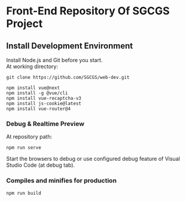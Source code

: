 # Front-End Repository Of SGCGS Project

## Install Development Environment
Install Node.js and Git before you start.  
At working directory:
```
git clone https://github.com/SGCGS/web-dev.git
```
```
npm install vue@next
npm install -g @vue/cli
npm install vue-recaptcha-v3
npm install js-cookie@latest
npm install vue-router@4
```

### Debug & Realtime Preview
At repository path:
```
npm run serve
```
Start the browsers to debug or use configured debug feature of Visual Studio Code (at debug tab).

### Compiles and minifies for production
```
npm run build
```
